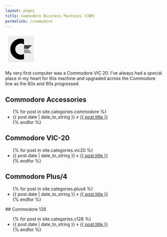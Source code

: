 ```yaml
---
layout: pages
title: Commodore Business Machines (CBM)
permalink: /commodore
---
```


<img class="category" src="/images/design/commodore.svg" width="20%" />

My very first computer was a Commodore VIC 20. I've always had a special place in my heart for this machine and upgraded across the Commodore line as the 80s and 90s progressed.

## Commodore Accessories

<ul id="blog-posts" class="posts">
{% for post in site.categories.commodore %}
    <li><span>{{ post.date | date_to_string }} &raquo; </span><a href="{{ post.url }}">{{ post.title }}</a></li>
{% endfor %}
</ul>

## Commodore VIC-20

<ul id="blog-posts" class="posts">
{% for post in site.categories.vic20 %}
    <li><span>{{ post.date | date_to_string }} &raquo; </span><a href="{{ post.url }}">{{ post.title }}</a></li>
{% endfor %}
</ul>

## Commodore Plus/4

<ul id="blog-posts" class="posts">
{% for post in site.categories.plus4 %}
    <li><span>{{ post.date | date_to_string }} &raquo; </span><a href="{{ post.url }}">{{ post.title }}</a></li>
{% endfor %}
</ul>
## Commodore 128

<ul id="blog-posts" class="posts">
{% for post in site.categories.c128 %}
    <li><span>{{ post.date | date_to_string }} &raquo; </span><a href="{{ post.url }}">{{ post.title }}</a></li>
{% endfor %}
</ul>
